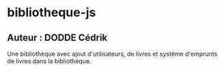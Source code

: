 # bibliotheque-js

## Auteur : DODDE Cédrik

Une bibliothèque avec ajout d'utilisateurs, de livres et système d'emprunts de livres dans la bibliothèque.
